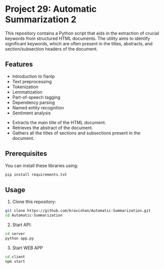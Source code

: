 # Project 29: Automatic Summarization 2

This repository contains a Python script that aids in the extraction of crucial keywords from structured HTML documents. The utility aims to identify significant keywords, which are often present in the titles, abstracts, and section/subsection headers of the document.

## Features

* Introduction to fianlp
* Text preprocessing
* Tokenization
* Lemmatization
* Part-of-speech tagging
* Dependency parsing
* Named entity recognition
* Sentiment analysis

- Extracts the main title of the HTML document.
- Retrieves the abstract of the document.
- Gathers all the titles of sections and subsections present in the document.

## Prerequisites

You can install these libraries using:

```bash
pip install requirements.txt
```

## Usage

1. Clone this repository:
```bash
git clone https://github.com/kravishan/Automatic-Summarization.git
cd Automatic-Summarization
```

2. Start API:
```bash
cd server
python app.py
```
3. Start WEB APP
```bash
cd client
npm start
```






   

